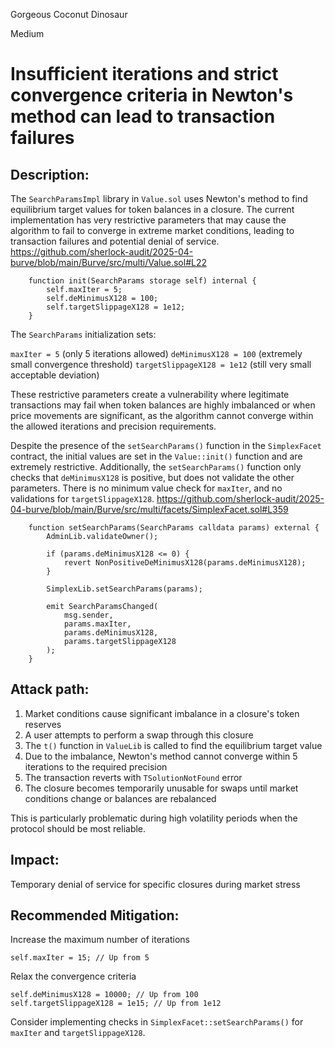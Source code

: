 Gorgeous Coconut Dinosaur

Medium

# Insufficient iterations and strict convergence criteria in Newton's method can lead to transaction failures

## Description:
The `SearchParamsImpl` library in `Value.sol` uses Newton's method to find equilibrium target values for token balances in a closure. The current implementation has very restrictive parameters that may cause the algorithm to fail to converge in extreme market conditions, leading to transaction failures and potential denial of service.
https://github.com/sherlock-audit/2025-04-burve/blob/main/Burve/src/multi/Value.sol#L22
```solidity
    function init(SearchParams storage self) internal {
        self.maxIter = 5;
        self.deMinimusX128 = 100;
        self.targetSlippageX128 = 1e12;
    }
```
The `SearchParams` initialization sets:

`maxIter = 5` (only 5 iterations allowed)
`deMinimusX128 = 100` (extremely small convergence threshold)
`targetSlippageX128 = 1e12` (still very small acceptable deviation)

These restrictive parameters create a vulnerability where legitimate transactions may fail when token balances are highly imbalanced or when price movements are significant, as the algorithm cannot converge within the allowed iterations and precision requirements.

Despite the presence of the `setSearchParams()` function in the `SimplexFacet` contract, the initial values are set in the `Value::init()` function and are extremely restrictive. Additionally, the `setSearchParams()` function only checks that `deMinimusX128` is positive, but does not validate the other parameters. There is no minimum value check for `maxIter`, and no validations for `targetSlippageX128`.
https://github.com/sherlock-audit/2025-04-burve/blob/main/Burve/src/multi/facets/SimplexFacet.sol#L359
```solidity
    function setSearchParams(SearchParams calldata params) external {
        AdminLib.validateOwner();

        if (params.deMinimusX128 <= 0) {
            revert NonPositiveDeMinimusX128(params.deMinimusX128);
        }

        SimplexLib.setSearchParams(params);

        emit SearchParamsChanged(
            msg.sender,
            params.maxIter,
            params.deMinimusX128,
            params.targetSlippageX128
        );
    }
```

## Attack path:
1. Market conditions cause significant imbalance in a closure's token reserves
2. A user attempts to perform a swap through this closure
3. The `t()` function in `ValueLib` is called to find the equilibrium target value
4. Due to the imbalance, Newton's method cannot converge within 5 iterations to the required precision
5. The transaction reverts with `TSolutionNotFound` error
6. The closure becomes temporarily unusable for swaps until market conditions change or balances are rebalanced

This is particularly problematic during high volatility periods when the protocol should be most reliable.

## Impact:
Temporary denial of service for specific closures during market stress

## Recommended Mitigation:
Increase the maximum number of iterations
```solidity
self.maxIter = 15; // Up from 5
```
Relax the convergence criteria
```solidity
self.deMinimusX128 = 10000; // Up from 100
self.targetSlippageX128 = 1e15; // Up from 1e12
```

Consider implementing checks in `SimplexFacet::setSearchParams()` for `maxIter` and `targetSlippageX128`.